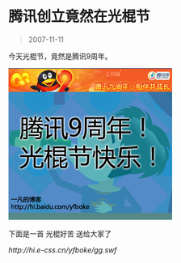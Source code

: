 # 腾讯创立竟然在光棍节 

> 2007-11-11

<div class="pcs-article-content_ptkaiapt4bxy_baiduscarticle" id="detailArticleContent_ptkaiapt4bxy_baiduscarticle">
 <p>
  今天光棍节，竟然是腾讯9周年。
 </p>
 <p>
 </p>
 <img class="blogimg" small="0" src="images/b9e36cf257974f59daa3c85b5df5aec8.jpg"/>
 <p>
  下面是一首 光棍好苦 送给大家了
 </p>
 <p>
 </p>
 <p>
 </p>
 <p>
 </p>
 <p>
 </p>
 <p>
 </p>
 <p>
 </p>
 <p>
 </p>
 <p>
 </p>
 <p>
  <em>
   http://hi.e-css.cn/yfboke/gg.swf
  </em>
 </p>
 <p>
 </p>
</div>


